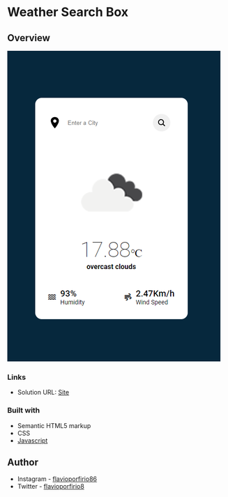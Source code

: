 # Weather Search Box

## Overview

![](./imgs/preview.png)

### Links

- Solution URL: [Site](https://weather-search-box.netlify.app)

### Built with

- Semantic HTML5 markup
- CSS
- [Javascript](https://www.javascript.com)

## Author

- Instagram - [flavioporfirio86](https://www.instagram.com/flavioporfirio86/)
- Twitter - [flavioporfirio8](https://twitter.com/flavioporfirio8)
